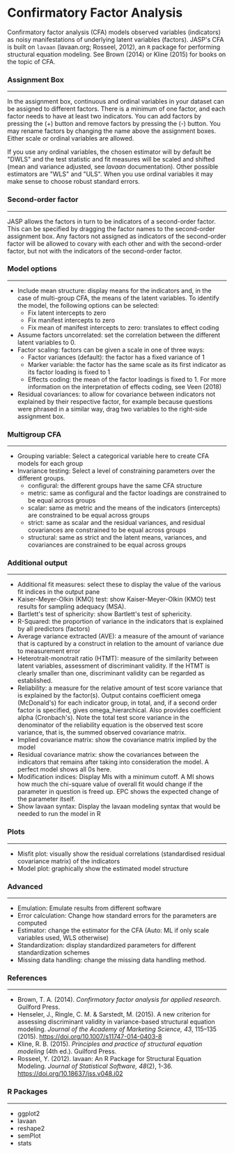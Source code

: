 Confirmatory Factor Analysis
==========================

Confirmatory factor analysis (CFA) models observed variables (indicators) as noisy manifestations of underlying latent variables (factors). JASP's CFA is built on `lavaan` (lavaan.org; Rosseel, 2012), an `R` package for performing structural equation modeling. See Brown (2014) or Kline (2015) for books on the topic of CFA.

### Assignment Box
-------
In the assignment box, continuous and ordinal variables in your dataset can be assigned to different factors.
There is a minimum of one factor, and each factor needs to have at least two indicators. You can add factors by pressing the (+) button and remove factors by pressing the (-) button. You may rename factors by changing the name above the assignment boxes. Either scale or ordinal variables are allowed. 

If you use any ordinal variables, the chosen estimator will by default be "DWLS" and the test statistic and fit measures will be scaled and shifted (mean and variance adjusted, see *lavaan* documentation). Other possible estimators are "WLS" and "ULS". When you use ordinal variables it may make sense to choose robust standard errors.

### Second-order factor
-------
JASP allows the factors in turn to be indicators of a second-order factor. This can be specified by dragging the factor names to the second-order assignment box. Any factors not assigned as indicators of the second-order factor will be allowed to covary with each other and with the second-order factor, but not with the indicators of the second-order factor.

### Model options
-------
- Include mean structure: display means for the indicators and, in the case of multi-group CFA, the means of the latent variables. To identify the model, the following options can be selected:
  - Fix latent intercepts to zero
  - Fix manifest intercepts to zero
  - Fix mean of manifest intercepts to zero: translates to effect coding
- Assume factors uncorrelated: set the correlation between the different latent variables to 0.
- Factor scaling: factors can be given a scale in one of three ways:
  - Factor variances (default): the factor has a fixed variance of 1
  - Marker variable: the factor has the same scale as its first indicator as its factor loading is fixed to 1
  - Effects coding: the mean of the factor loadings is fixed to 1. For more information on the interpretation of effects coding, see Veen (2018)
- Residual covariances: to allow for covariance between indicators not explained by their respective factor, for example because questions were phrased in a similar way, drag two variables to the right-side assignment box.

### Multigroup CFA
------
- Grouping variable: Select a categorical variable here to create CFA models for each group 
- Invariance testing: Select a level of constraining parameters over the different groups.
  - configural: the different groups have the same CFA structure
  - metric: same as configural and the factor loadings are constrained to be equal across groups
  - scalar: same as metric and the means of the indicators (intercepts) are constrained to be equal across groups
  - strict: same as scalar and the residual variances, and residual covariances are constrained to be equal across groups
  - structural: same as strict and the latent means, variances, and covariances are constrained to be equal across groups

### Additional output
-------
- Additional fit measures: select these to display the value of the various fit indices in the output pane
- Kaiser-Meyer-Olkin (KMO) test: show Kaiser-Meyer-Olkin (KMO) test results for sampling adequacy (MSA).
- Bartlett's test of sphericity: show Bartlett's test of sphericity.
- R-Squared: the proportion of variance in the indicators that is explained by all predictors (factors)
- Average variance extracted (AVE): a measure of the amount of variance that is captured by a construct in relation to the amount of variance due to measurement error
- Heterotrait-monotrait ratio (HTMT): measure of the similarity between latent variables, assessment of discriminant validity. If the HTMT is clearly smaller than one, discriminant validity can be regarded as established.
- Reliability: a measure for the relative amount of test score variance that is explained by the factor(s). Output contains coefficient omega (McDonald's) for each indicator group, in total, and, if a second order factor is specified, gives omega_hierarchical. Also provides coefficient alpha (Cronbach's). Note the total test score variance in the denominator of the reliability equation is the observed test score variance, that is, the summed observed covariance matrix.
- Implied covariance matrix: show the covariance matrix implied by the model
- Residual covariance matrix: show the covariances between the indicators that remains after taking into consideration the model. A perfect model shows all 0s here. 
- Modification indices: Display MIs with a minimum cutoff. A MI shows how much the chi-square value of overall fit would change if the parameter in question is freed up. EPC shows the expected change of the parameter itself.
- Show lavaan syntax: Display the lavaan modeling syntax that would be needed to run the model in R


### Plots
-------
- Misfit plot: visually show the residual correlations (standardised residual covariance matrix) of the indicators
- Model plot: graphically show the estimated model structure

### Advanced
-------
- Emulation: Emulate results from different software
- Error calculation: Change how standard errors for the parameters are computed
- Estimator: change the estimator for the CFA (Auto: ML if only scale variables used, WLS otherwise)
- Standardization: display standardized parameters for different standardization schemes
- Missing data handling: change the missing data handling method.

### References
-------
- Brown, T. A. (2014). *Confirmatory factor analysis for applied research*. Guilford Press. 
- Henseler, J., Ringle, C. M. & Sarstedt, M. (2015). A new criterion for assessing discriminant validity in variance-based structural equation modeling. *Journal of the Academy of Marketing Science, 43*, 115–135 (2015). https://doi.org/10.1007/s11747-014-0403-8
- Kline, R. B. (2015). *Principles and practice of structural equation modeling* (4th ed.). Guilford Press.
- Rosseel, Y. (2012). lavaan: An R Package for Structural Equation Modeling. *Journal of Statistical Software, 48*(2), 1-36. https://doi.org/10.18637/jss.v048.i02


### R Packages
---
- ggplot2
- lavaan
- reshape2
- semPlot
- stats